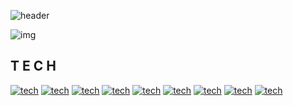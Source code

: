 ![header](https://capsule-render.vercel.app/api?type=waving&color=gradient&height=300&section=header&text=Welcome!&fontSize=70)

![img](https://user-images.githubusercontent.com/98371929/175846519-da3ef898-c5a3-4674-afae-c98fb8e715d2.gif)

## T E C H
[![tech](https://img.shields.io/badge/JavaScript-F7DF1E?style=flat-square&logo=JavaScript&logoColor=black)](https://github.com/gwangyeonkim/ProjectFinal)
[![tech](https://img.shields.io/badge/HTML-E34F26?style=flat-square&logo=HTML5&logoColor=white)](https://github.com/gwangyeonkim/ProjectFinal)
[![tech](https://img.shields.io/badge/CSS-1572B6?style=flat-square&logo=CSS3&logoColor=white)](https://github.com/gwangyeonkim/ProjectFinal)
[![tech](https://img.shields.io/badge/JSON-000000?style=flat-square&logo=JSON&logoColor=white)](https://github.com/gwangyeonkim/ProjectFinal)
[![tech](https://img.shields.io/badge/Tomcat-F8DC75?style=flat-square&logo=Apache-Tomcat&logoColor=black)](https://github.com/gwangyeonkim/ProjectFinal)
[![tech](https://img.shields.io/badge/Maven-C71A36?style=flat-square&logo=Apache-Maven&logoColor=white)](https://github.com/gwangyeonkim/ProjectFinal)
[![tech](https://img.shields.io/badge/Jenkins-D24939?style=flat-square&logo=Jenkins&logoColor=black)](https://github.com/gwangyeonkim/ProjectFinal)
[![tech](https://img.shields.io/badge/Oracle-F80000?style=flat-square&logo=Oracle&logoColor=black)](https://github.com/gwangyeonkim/ProjectFinal)
[![tech](https://img.shields.io/badge/Spring-6DB33F?style=flat-square&logo=Spring&logoColor=black)](https://github.com/gwangyeonkim/ProjectFinal)
